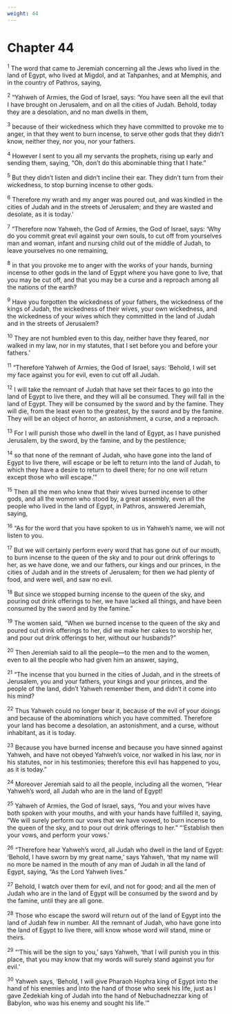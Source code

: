 ```yaml
---
weight: 44
---
```


# Chapter 44

<sup>1</sup> The word that came to Jeremiah concerning all the Jews who lived in the land of Egypt, who lived at Migdol, and at Tahpanhes, and at Memphis, and in the country of Pathros, saying, 

<sup>2</sup> “Yahweh of Armies, the God of Israel, says: ‘You have seen all the evil that I have brought on Jerusalem, and on all the cities of Judah. Behold, today they are a desolation, and no man dwells in them, 

<sup>3</sup> because of their wickedness which they have committed to provoke me to anger, in that they went to burn incense, to serve other gods that they didn’t know, neither they, nor you, nor your fathers. 

<sup>4</sup> However I sent to you all my servants the prophets, rising up early and sending them, saying, “Oh, don’t do this abominable thing that I hate.” 

<sup>5</sup> But they didn’t listen and didn’t incline their ear. They didn’t turn from their wickedness, to stop burning incense to other gods. 

<sup>6</sup> Therefore my wrath and my anger was poured out, and was kindled in the cities of Judah and in the streets of Jerusalem; and they are wasted and desolate, as it is today.’ 

<sup>7</sup> “Therefore now Yahweh, the God of Armies, the God of Israel, says: ‘Why do you commit great evil against your own souls, to cut off from yourselves man and woman, infant and nursing child out of the middle of Judah, to leave yourselves no one remaining, 

<sup>8</sup> in that you provoke me to anger with the works of your hands, burning incense to other gods in the land of Egypt where you have gone to live, that you may be cut off, and that you may be a curse and a reproach among all the nations of the earth? 

<sup>9</sup> Have you forgotten the wickedness of your fathers, the wickedness of the kings of Judah, the wickedness of their wives, your own wickedness, and the wickedness of your wives which they committed in the land of Judah and in the streets of Jerusalem? 

<sup>10</sup> They are not humbled even to this day, neither have they feared, nor walked in my law, nor in my statutes, that I set before you and before your fathers.’ 

<sup>11</sup> “Therefore Yahweh of Armies, the God of Israel, says: ‘Behold, I will set my face against you for evil, even to cut off all Judah. 

<sup>12</sup> I will take the remnant of Judah that have set their faces to go into the land of Egypt to live there, and they will all be consumed. They will fall in the land of Egypt. They will be consumed by the sword and by the famine. They will die, from the least even to the greatest, by the sword and by the famine. They will be an object of horror, an astonishment, a curse, and a reproach. 

<sup>13</sup> For I will punish those who dwell in the land of Egypt, as I have punished Jerusalem, by the sword, by the famine, and by the pestilence; 

<sup>14</sup> so that none of the remnant of Judah, who have gone into the land of Egypt to live there, will escape or be left to return into the land of Judah, to which they have a desire to return to dwell there; for no one will return except those who will escape.’” 

<sup>15</sup> Then all the men who knew that their wives burned incense to other gods, and all the women who stood by, a great assembly, even all the people who lived in the land of Egypt, in Pathros, answered Jeremiah, saying, 

<sup>16</sup> “As for the word that you have spoken to us in Yahweh’s name, we will not listen to you. 

<sup>17</sup> But we will certainly perform every word that has gone out of our mouth, to burn incense to the queen of the sky and to pour out drink offerings to her, as we have done, we and our fathers, our kings and our princes, in the cities of Judah and in the streets of Jerusalem; for then we had plenty of food, and were well, and saw no evil. 

<sup>18</sup> But since we stopped burning incense to the queen of the sky, and pouring out drink offerings to her, we have lacked all things, and have been consumed by the sword and by the famine.” 

<sup>19</sup> The women said, “When we burned incense to the queen of the sky and poured out drink offerings to her, did we make her cakes to worship her, and pour out drink offerings to her, without our husbands?” 

<sup>20</sup> Then Jeremiah said to all the people—to the men and to the women, even to all the people who had given him an answer, saying, 

<sup>21</sup> “The incense that you burned in the cities of Judah, and in the streets of Jerusalem, you and your fathers, your kings and your princes, and the people of the land, didn’t Yahweh remember them, and didn’t it come into his mind? 

<sup>22</sup> Thus Yahweh could no longer bear it, because of the evil of your doings and because of the abominations which you have committed. Therefore your land has become a desolation, an astonishment, and a curse, without inhabitant, as it is today. 

<sup>23</sup> Because you have burned incense and because you have sinned against Yahweh, and have not obeyed Yahweh’s voice, nor walked in his law, nor in his statutes, nor in his testimonies; therefore this evil has happened to you, as it is today.” 

<sup>24</sup> Moreover Jeremiah said to all the people, including all the women, “Hear Yahweh’s word, all Judah who are in the land of Egypt! 

<sup>25</sup> Yahweh of Armies, the God of Israel, says, ‘You and your wives have both spoken with your mouths, and with your hands have fulfilled it, saying, “We will surely perform our vows that we have vowed, to burn incense to the queen of the sky, and to pour out drink offerings to her.” “‘Establish then your vows, and perform your vows.’ 

<sup>26</sup> “Therefore hear Yahweh’s word, all Judah who dwell in the land of Egypt: ‘Behold, I have sworn by my great name,’ says Yahweh, ‘that my name will no more be named in the mouth of any man of Judah in all the land of Egypt, saying, “As the Lord Yahweh lives.” 

<sup>27</sup> Behold, I watch over them for evil, and not for good; and all the men of Judah who are in the land of Egypt will be consumed by the sword and by the famine, until they are all gone. 

<sup>28</sup> Those who escape the sword will return out of the land of Egypt into the land of Judah few in number. All the remnant of Judah, who have gone into the land of Egypt to live there, will know whose word will stand, mine or theirs. 

<sup>29</sup> “‘This will be the sign to you,’ says Yahweh, ‘that I will punish you in this place, that you may know that my words will surely stand against you for evil.’ 

<sup>30</sup> Yahweh says, ‘Behold, I will give Pharaoh Hophra king of Egypt into the hand of his enemies and into the hand of those who seek his life, just as I gave Zedekiah king of Judah into the hand of Nebuchadnezzar king of Babylon, who was his enemy and sought his life.’” 


